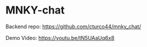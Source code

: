 # MNKY-chat

Backend repo: https://github.com/cturco44/mnky_chat/

Demo Video: https://youtu.be/tN5UAaUq6x8
